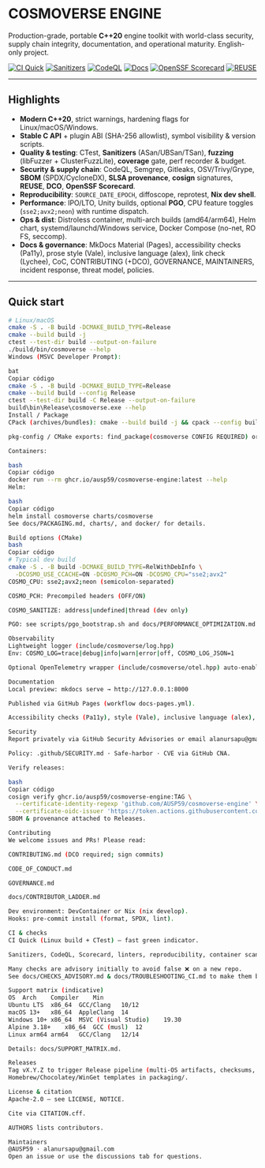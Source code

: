 # COSMOVERSE ENGINE

Production-grade, portable **C++20** engine toolkit with world-class security, supply chain integrity, documentation, and operational maturity. English-only project.

[![CI Quick](https://github.com/AUSP59/cosmoverse-engine/actions/workflows/ci-quick.yml/badge.svg)](https://github.com/AUSP59/cosmoverse-engine/actions/workflows/ci-quick.yml)
[![Sanitizers](https://github.com/AUSP59/cosmoverse-engine/actions/workflows/sanitizers.yml/badge.svg)](https://github.com/AUSP59/cosmoverse-engine/actions/workflows/sanitizers.yml)
[![CodeQL](https://github.com/AUSP59/cosmoverse-engine/actions/workflows/codeql.yml/badge.svg)](https://github.com/AUSP59/cosmoverse-engine/actions/workflows/codeql.yml)
[![Docs](https://github.com/AUSP59/cosmoverse-engine/actions/workflows/docs-pages.yml/badge.svg)](https://github.com/AUSP59/cosmoverse-engine/actions/workflows/docs-pages.yml)
[![OpenSSF Scorecard](https://github.com/AUSP59/cosmoverse-engine/actions/workflows/scorecard.yml/badge.svg)](https://github.com/AUSP59/cosmoverse-engine/actions/workflows/scorecard.yml)
[![REUSE](https://img.shields.io/badge/REUSE-compliant-brightgreen)](https://reuse.software/)

---

## Highlights

- **Modern C++20**, strict warnings, hardening flags for Linux/macOS/Windows.
- **Stable C API** + plugin ABI (SHA-256 allowlist), symbol visibility & version scripts.
- **Quality & testing**: CTest, **Sanitizers** (ASan/UBSan/TSan), **fuzzing** (libFuzzer + ClusterFuzzLite), **coverage** gate, perf recorder & budget.
- **Security & supply chain**: CodeQL, Semgrep, Gitleaks, OSV/Trivy/Grype, **SBOM** (SPDX/CycloneDX), **SLSA provenance**, **cosign** signatures, **REUSE**, **DCO**, **OpenSSF Scorecard**.
- **Reproducibility**: `SOURCE_DATE_EPOCH`, diffoscope, reprotest, **Nix dev shell**.
- **Performance**: IPO/LTO, Unity builds, optional **PGO**, CPU feature toggles (`sse2;avx2;neon`) with runtime dispatch.
- **Ops & dist**: Distroless container, multi-arch builds (amd64/arm64), Helm chart, systemd/launchd/Windows service, Docker Compose (no-net, RO FS, seccomp).
- **Docs & governance**: MkDocs Material (Pages), accessibility checks (Pa11y), prose style (Vale), inclusive language (alex), link check (Lychee), CoC, CONTRIBUTING (+DCO), GOVERNANCE, MAINTAINERS, incident response, threat model, policies.

---

## Quick start

```bash
# Linux/macOS
cmake -S . -B build -DCMAKE_BUILD_TYPE=Release
cmake --build build -j
ctest --test-dir build --output-on-failure
./build/bin/cosmoverse --help
Windows (MSVC Developer Prompt):

bat
Copiar código
cmake -S . -B build -DCMAKE_BUILD_TYPE=Release
cmake --build build --config Release
ctest --test-dir build -C Release --output-on-failure
build\bin\Release\cosmoverse.exe --help
Install / Package
CPack (archives/bundles): cmake --build build -j && cpack --config build/CPackConfig.cmake

pkg-config / CMake exports: find_package(cosmoverse CONFIG REQUIRED) or pkg-config --cflags --libs cosmoverse

Containers:

bash
Copiar código
docker run --rm ghcr.io/ausp59/cosmoverse-engine:latest --help
Helm:

bash
Copiar código
helm install cosmoverse charts/cosmoverse
See docs/PACKAGING.md, charts/, and docker/ for details.

Build options (CMake)
bash
Copiar código
# Typical dev build
cmake -S . -B build -DCMAKE_BUILD_TYPE=RelWithDebInfo \
  -DCOSMO_USE_CCACHE=ON -DCOSMO_PCH=ON -DCOSMO_CPU="sse2;avx2"
COSMO_CPU: sse2;avx2;neon (semicolon-separated)

COSMO_PCH: Precompiled headers (OFF/ON)

COSMO_SANITIZE: address|undefined|thread (dev only)

PGO: see scripts/pgo_bootstrap.sh and docs/PERFORMANCE_OPTIMIZATION.md

Observability
Lightweight logger (include/cosmoverse/log.hpp)
Env: COSMO_LOG=trace|debug|info|warn|error|off, COSMO_LOG_JSON=1

Optional OpenTelemetry wrapper (include/cosmoverse/otel.hpp) auto-enables if SDK present.

Documentation
Local preview: mkdocs serve → http://127.0.0.1:8000

Published via GitHub Pages (workflow docs-pages.yml).

Accessibility checks (Pa11y), style (Vale), inclusive language (alex), links (Lychee).

Security
Report privately via GitHub Security Advisories or email alanursapu@gmail.com.

Policy: .github/SECURITY.md · Safe-harbor · CVE via GitHub CNA.

Verify releases:

bash
Copiar código
cosign verify ghcr.io/ausp59/cosmoverse-engine:TAG \
  --certificate-identity-regexp 'github.com/AUSP59/cosmoverse-engine' \
  --certificate-oidc-issuer 'https://token.actions.githubusercontent.com'
SBOM & provenance attached to Releases.

Contributing
We welcome issues and PRs! Please read:

CONTRIBUTING.md (DCO required; sign commits)

CODE_OF_CONDUCT.md

GOVERNANCE.md

docs/CONTRIBUTOR_LADDER.md

Dev environment: DevContainer or Nix (nix develop).
Hooks: pre-commit install (format, SPDX, lint).

CI & checks
CI Quick (Linux build + CTest) — fast green indicator.

Sanitizers, CodeQL, Scorecard, linters, reproducibility, container scan, docs a11y.

Many checks are advisory initially to avoid false ❌ on a new repo.
See docs/CHECKS_ADVISORY.md & docs/TROUBLESHOOTING_CI.md to make them blocking and mark as required.

Support matrix (indicative)
OS	Arch	Compiler	Min
Ubuntu LTS	x86_64	GCC/Clang	10/12
macOS 13+	x86_64	AppleClang	14
Windows 10+	x86_64	MSVC (Visual Studio)	19.30
Alpine 3.18+	x86_64	GCC (musl)	12
Linux arm64	arm64	GCC/Clang	12/14

Details: docs/SUPPORT_MATRIX.md.

Releases
Tag vX.Y.Z to trigger Release pipeline (multi-OS artifacts, checksums, SBOM, cosign signatures, SLSA provenance).
Homebrew/Chocolatey/WinGet templates in packaging/.

License & citation
Apache-2.0 — see LICENSE, NOTICE.

Cite via CITATION.cff.

AUTHORS lists contributors.

Maintainers
@AUSP59 · alanursapu@gmail.com
Open an issue or use the discussions tab for questions.